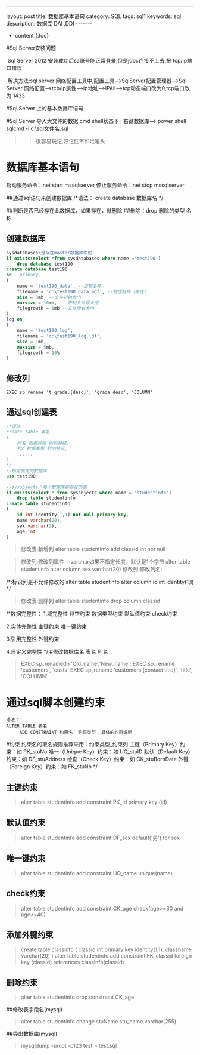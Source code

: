 ---
layout: post
title: 数据库基本语句
category: SQL
tags:  sql1
keywords: sql
description: 数据库 DAl ,DDl
​-------
* content
{:toc}






#Sql Server安装问题

​	Sql Server 2012 安装成功后sa账号能正常登录,但是jdbc连接不上去,报 tcp/ip端口错误

​	解决方法:sql server 网络配置工具中,配置工具——>SqlServer配置管理器——>Sql Server 网络配置——>tcp/ip属性——>ip地址——>IPAll——>tcp动态端口改为0,tcp端口改为 1433


#Sql Server 上的基本数据库语句 

#Sql Server 导入大文件的数据 
	cmd shell状态下 : 右键数据库——> power shell  sqlcmd  -i c:\sql文件名.sql
​	

>> 很容易玩记,好记性不如烂笔头
# 数据库基本语句

 启动服务命令：net start mssqlserver
 停止服务命令：net stop mssqlserver


 ##通过sql语句来创建数据库
/*语法：
create database 数据库名
*/

##判断是否已经存在此数据库，如果存在，就删除
##删除：drop 删除的类型 名称

## 创建数据库
```sql
sysdatabases:是存在master数据库中的
if exists(select *from sysdatabases where name ='test190')
	drop database test190
create database test190
on --primary
(
	name = 'test190_data', --逻辑名称
	filename = 'c:\test190_data.mdf', --物理名称（路径）
	size = 3mb, --文件初始大小
	maxsize = 10mb,  --限制文件最大值
	filegrowth = 1mb --文件增长大小
)
log on
(
	name = 'test190_log',
	filename = 'c:\test190_log.ldf',
	size = 1mb,
	maxsize = 5mb,
	filegrowth = 10%
)

```

## 修改列
	EXEC sp_rename 't_grade.[desc]', 'grade_desc', 'COLUMN'


## 通过sql创建表
```sql
/*语法：
create table 表名
(
	列名 数据类型 列的特征,
	列2 数据类型 列的特征,
	......
)
*/
--指定使用的数据库
use test190

--sysobjects：每个数据库都存在的表
if exists(select * from sysobjects where name = 'studentinfo')
	drop table studentinfo
create table studentinfo
(
	id int identity(1,1) not null primary key,
	name varchar(20),
	sex varchar(2),
	age int
)

```


>修改表:新增列
>alter table studentinfo
	add classid int not null

>修改列:修改列属性
>--varchar如果不指定长度，默认是1个字节
>alter table studentinfo
	alter column sex varchar(20)
>修改列:修改列名:


/*:标识列是不允许修改的
alter table studentinfo
	alter column id int identity(1,1)
*/
​	
>修改表:删除列
>alter table studentinfo
	drop column classid

/*数据完整性：
  1.域完整性
	非空约束
	数据类型约束
	默认值约束
	check约束

  2.实体完整性
    主键约束
    唯一键约束

  3.引用完整性
	外键约束

  4.自定义完整性
*/
#修改数据库名 表名 列名
>EXEC sp_renamedb 'Old_name','New_name';
>EXEC sp_rename 'customers', 'custs' 
>EXEC sp_rename 'customers.[contact title]', 'title', 'COLUMN' 


# 通过sql脚本创建约束
    语法：
    ALTER TABLE 表名  
         ADD CONSTRAINT 约束名  约束类型  具体的约束说明

#约束
约束名的取名规则推荐采用：约束类型_约束列
主键（Primary Key）约束：如 PK_stuNo
唯一（Unique Key）约束：如 UQ_stuID
默认（Default Key）约束：如 DF_stuAddress
检查（Check Key）约束：如 CK_stuBornDate
外键（Foreign Key）约束：如 FK_stuNo 
*/

## 主键约束
>alter table studentinfo
	add constraint PK_id primary key (id)

## 默认值约束
>alter table studentinfo
	add constraint DF_sex default('男') for sex

## 唯一键约束
>alter table studentinfo
	add constraint UQ_name unique(name)

## check约束
>alter table studentinfo
	add constraint CK_age check(age>=30 and age<=40)
​	

## 添加外键约束
>create table classinfo
>(
	classid int primary key identity(1,1),
	classname varchar(20)
)
alter table studentinfo
	add constraint FK_classid foreign key (classid)
	references classinfo(classid)

## 删除约束
>alter table studentinfo
	drop constraint CK_age

##修改表字段名(mysql)
>alter table studentinfo 
	change stuName stu_name varchar(255)

##导出数据库(mysql)
>mysqldump -uroot -p123 test > test.sql
